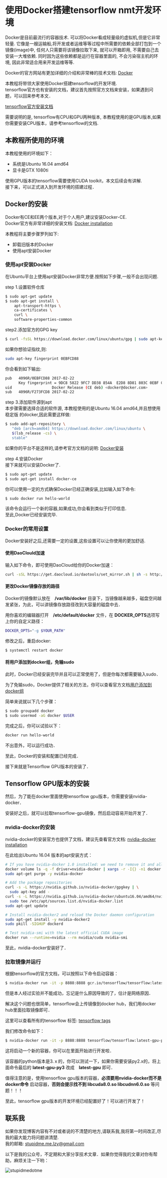 # 使用Docker搭建tensorflow nmt开发环境  
Docker是目前最流行的容器技术. 可以将Docker看成轻量级的虚拟机,但是它非常轻量. 它像是一艘运输船,将开发或者运维等等过程中所需要的依赖全部打包到一个镜像(image)中, 任何人只需要将该镜像拉取下来, 就可以开箱即用, 不需要自己去安装一大堆依赖. 同时因为这些依赖都是运行在容器里面的, 不会污染宿主机的环境, 因此非常适合用来开发运维等等.  

Docker的官方网站有更加详细的介绍和非常棒的技术文档: [Docker](http://www.docker.com)  

本教程将带领大家使用Docker搭建tensorflow的开发环境.  
tensorflow官方也有安装的文档，建议首先按照官方文档来安装，如果遇到问题，可以回来参考本文．　　

[tensorflow官方安装文档](https://www.tensorflow.org/install/)  

需要说明的是, tensorflow有CPU和GPU两种版本, 本教程使用的是GPU版本,如果你需要安装CPU版本，请参考tensorflow的文档.  

## 本教程所使用的环境　　
本教程使用的环境如下：　　
* 系统是Ubuntu 16.04 amd64  
* 显卡是GTX 1080ti　　

使用GPU版本的tensorflow需要使用CUDA toolkit，本文后续会有讲解.  
接下来，可以正式进入到开发环境的搭建过程．　　

## Docker的安装　　
Docker有CE和EE两个版本,对于个人用户,建议安装Docker-CE.  
Docker官方有非常详细的安装文档: [Docker installation](https://docs.docker.com/engine/installation/)  

本教程将主要步骤罗列如下:  
* 卸载旧版本的Docker  
* 使用apt安装Docker  

### 使用apt安装Docker  
在Ubuntu平台上使用apt安装Docker非常方便.按照如下步骤,一般不会出现问题.  

step 1.设置软件仓库  
```bash  
$ sudo apt-get update  
$ sudo apt-get install \
    apt-transport-https \
    ca-certificates \
    curl \
    software-properties-common  
```  

step2.添加官方的GPG key  
```bash  
$ curl -fsSL https://download.docker.com/linux/ubuntu/gpg | sudo apt-key add -  
```  
如果你想验证指纹,则:  
```bash  
sudo apt-key fingerprint 0EBFCD88
```  

你会看到如下输出:  
```bash  
pub   4096R/0EBFCD88 2017-02-22
      Key fingerprint = 9DC8 5822 9FC7 DD38 854A  E2D8 8D81 803C 0EBF CD88
uid                  Docker Release (CE deb) <docker@docker.com>
sub   4096R/F273FCD8 2017-02-22  
```  


step 3.添加软件源到apt  
本步骤需要选择合适的软件源, 本教程使用的是Ubuntu 16.04 amd64,并且想使用 稳定版 的docker,因此需要这样做:  
```bash  
$ sudo add-apt-repository \
   "deb [arch=amd64] https://download.docker.com/linux/ubuntu \
   $(lsb_release -cs) \
   stable"  
```  
如果你的平台不是这样的,请参考官方文档的说明:  [Docker安装](https://docs.docker.com/engine/installation/linux/docker-ce/ubuntu/#set-up-the-repository)  

step 4.安装Docker  
接下来就可以安装Docker了.  
```bash  
$ sudo apt-get update  
$ sudo apt-get install docker-ce  
```  
你可以使用一定的方式确保Docker已经正确安装,比如输入如下命令:  
```bash  
$ sudo docker run hello-world  
```  
该命令会运行一个新的容器,如果成功,你会看到类似于打印信息.  
至此,Docker已经安装完毕.  

### Docker的常用设置  
Docker安装好之后,还需要一定的设置,这些设置可以让你使用的更加舒适.   

#### 使用DaoClould加速  
输入如下命令，即可使用DaoCloud给你的Docker加速：　　
```bash  
curl -sSL https://get.daocloud.io/daotools/set_mirror.sh | sh -s http://85f32c34.m.daocloud.io  
```  

#### 更改Docker镜像存放的路径  
Docker的镜像默认放在　**/var/lib/docker** 目录下，当镜像越来越多，磁盘空间越发紧张，为此，可以讲镜像存放路径改到大容量的磁盘中去．　　

用你喜欢的编辑器打开　**/etc/default/docker** 文件，在 **DOCKER_OPTS**选项写上你的自定义路径：　　

```bash  
DOCKER_OPTS="-g $YOUR_PATH"
```  

修改之后，重启docker:  
```bash  
$ systemctl restart docker  
```  

#### 将用户添加到docker组，免输sudo　　
此时，Docker已经安装完毕并且可以正常使用了，但是你每次都需要输入sudo．　　

为了免输sudo，Docker提供了相关的方法，你可以查看官方文档[用户添加到docker组](https://docs.docker.com/engine/installation/linux/linux-postinstall/#manage-docker-as-a-non-root-user)  

简单来说就以下几个步骤：　　

```bash  
$ sudo groupadd docker  
$ sudo usermod -aG docker $USER  
```  

完成之后，你可以试验以下：　　

```bash  
docker run hello-world  
```  
不出意外，可以运行成功．　　

至此，Docker的安装和配置已经完成．　　

接下来就是Tensorflow GPU版本的安装了．　　


## Tensorflow GPU版本的安装　　　　
然后，为了能在docker里面使用tensorflow gpu版本，你需要安装nvidia-docker．  

安装好之后，就可以拉取tensorflow-gpu镜像，然后启动容易开始开发了．　　

### nvidia-docker的安装　　
nvidia-docker的安装官方也提供了文档，建议先查看官方文档: [nvidia-docker installation](https://github.com/NVIDIA/nvidia-docker)  

在此给出Ubuntu 16.04 版本的apt安装方式：　　
```bash
# If you have nvidia-docker 1.0 installed: we need to remove it and all existing GPU containers
docker volume ls -q -f driver=nvidia-docker | xargs -r -I{} -n1 docker ps -q -a -f volume={} | xargs -r docker rm -f
sudo apt-get purge -y nvidia-docker

# Add the package repositories
curl -s -L https://nvidia.github.io/nvidia-docker/gpgkey | \
  sudo apt-key add -
curl -s -L https://nvidia.github.io/nvidia-docker/ubuntu16.04/amd64/nvidia-docker.list | \
  sudo tee /etc/apt/sources.list.d/nvidia-docker.list
sudo apt-get update

# Install nvidia-docker2 and reload the Docker daemon configuration
sudo apt-get install -y nvidia-docker2
sudo pkill -SIGHUP dockerd

# Test nvidia-smi with the latest official CUDA image
docker run --runtime=nvidia --rm nvidia/cuda nvidia-smi
```  
至此，nvidia-docker安装好了．　　

### 拉取镜像并运行　　
根据tensorflow的官方文档，可以按照以下命令启动容器：　

```bash  
$ nvidia-docker run -it -p 8888:8888 gcr.io/tensorflow/tensorflow:latest-gpu bash
```  

但是本人经过实验并不能成功，忘记是什么原因导致的了，估计是网络原因．　  

解决这个问题也很简单，tensorflow会上传镜像到docker hub，我们用docker hub里面拉取镜像即可．  

这里可以查看所有的tensorflow 标签: [tensorflow tags](https://hub.docker.com/r/tensorflow/tensorflow/tags/)  

我们修改命令如下：　　

```bash  
$ nvidia-docker run -it -p 8888:8888 tensorflow/tensorflow:latest-gpu-py3 bash
```  
这将启动一个新的容器，你可以在里面开始进行开发啦．　  

该容器的python版本是3.ｘ的，你可以测试一下，如果你需要安装py2.x的，将上面命令最后的 **latest-gpu-py3** 改成　**latest-gpu** 即可．　　

值得注意的是，使用tensorflow gpu版本的容器，**必须要用nvidia-docker而不是docker命令** 启动容器，**否则会提示找不到 libcuda8.0.so libcudnn6.0.so** 等问题！！！

至此，tensorflow gpu版本的开发环境已经配置好了！可以进行开发了！

## 联系我  
如果你发现博客内容有不对或者说的不清楚的地方,请联系我,我将第一时间改正,尽我的最大能力将问题讲清楚.  
我的邮箱: [stupidme.me.lzy@gmail.com](mailto:stupidme.me.lzy@gmail.com)  

以下是我的公众号，不定期和大家分享技术文章．如果你觉得我的文章对你有帮助，麻烦关注一下哟：

![stupidmedotme](wechat_gzh_code_8.jpg)  


